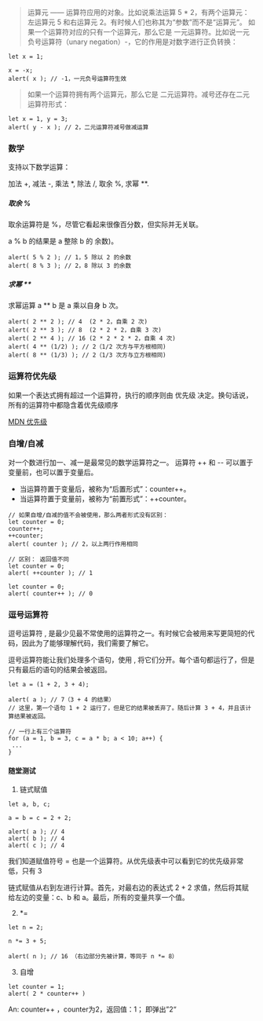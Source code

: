 > 运算元 —— 运算符应用的对象。比如说乘法运算 5 * 2，有两个运算元：左运算元 5 和右运算元 2。有时候人们也称其为“参数”而不是“运算元”。
> 如果一个运算符对应的只有一个运算元，那么它是 一元运算符。比如说一元负号运算符（unary negation）-，它的作用是对数字进行正负转换：
```
let x = 1;

x = -x;
alert( x ); // -1，一元负号运算符生效
```
> 如果一个运算符拥有两个运算元，那么它是 二元运算符。减号还存在二元运算符形式：
```
let x = 1, y = 3;
alert( y - x ); // 2，二元运算符减号做减运算
```

### 数学
支持以下数学运算：

加法 +,
减法 -,
乘法 *,
除法 /,
取余 %,
求幂 **.

##### 取余 %
取余运算符是 %，尽管它看起来很像百分数，但实际并无关联。

a % b 的结果是 a 整除 b 的 余数)。
```
alert( 5 % 2 ); // 1，5 除以 2 的余数
alert( 8 % 3 ); // 2，8 除以 3 的余数
```

##### 求幂 **
求幂运算 a ** b 是 a 乘以自身 b 次。
```
alert( 2 ** 2 ); // 4  (2 * 2，自乘 2 次)
alert( 2 ** 3 ); // 8  (2 * 2 * 2，自乘 3 次)
alert( 2 ** 4 ); // 16 (2 * 2 * 2 * 2，自乘 4 次)
alert( 4 ** (1/2) ); // 2（1/2 次方与平方根相同)
alert( 8 ** (1/3) ); // 2（1/3 次方与立方根相同)
```

### 运算符优先级
如果一个表达式拥有超过一个运算符，执行的顺序则由 优先级 决定。换句话说，所有的运算符中都隐含着优先级顺序

[MDN 优先级](https://developer.mozilla.org/zh-CN/docs/Web/JavaScript/Reference/Operators/Operator_Precedence)

### 自增/自减
对一个数进行加一、减一是最常见的数学运算符之一。
运算符 ++ 和 -- 可以置于变量前，也可以置于变量后。

- 当运算符置于变量后，被称为“后置形式”：counter++。
- 当运算符置于变量前，被称为“前置形式”：++counter。
```
// 如果自增/自减的值不会被使用，那么两者形式没有区别：
let counter = 0;
counter++;
++counter;
alert( counter ); // 2，以上两行作用相同

// 区别： 返回值不同
let counter = 0;
alert( ++counter ); // 1

let counter = 0;
alert( counter++ ); // 0
```

### 逗号运算符
逗号运算符 , 是最少见最不常使用的运算符之一。有时候它会被用来写更简短的代码，因此为了能够理解代码，我们需要了解它。

逗号运算符能让我们处理多个语句，使用 , 将它们分开。每个语句都运行了，但是只有最后的语句的结果会被返回。
```
let a = (1 + 2, 3 + 4);

alert( a ); // 7（3 + 4 的结果）
// 这里，第一个语句 1 + 2 运行了，但是它的结果被丢弃了。随后计算 3 + 4，并且该计算结果被返回。

// 一行上有三个运算符
for (a = 1, b = 3, c = a * b; a < 10; a++) {
 ...
}
```

#### 随堂测试
1. 链式赋值
```
let a, b, c;

a = b = c = 2 + 2;

alert( a ); // 4
alert( b ); // 4
alert( c ); // 4
```
我们知道赋值符号 = 也是一个运算符。从优先级表中可以看到它的优先级非常低，只有 3

链式赋值从右到左进行计算。首先，对最右边的表达式 2 + 2 求值，然后将其赋给左边的变量：c、b 和 a。最后，所有的变量共享一个值。

2. *=
```
let n = 2;

n *= 3 + 5;

alert( n ); // 16 （右边部分先被计算，等同于 n *= 8）
```

3. 自增
```
let counter = 1;
alert( 2 * counter++ )
```
An: counter++ ，counter为2，返回值：1； 即弹出”2“